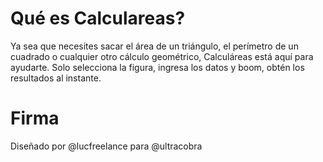 # Qué es Calculareas?

Ya sea que necesites sacar el área de un triángulo, el perímetro de un cuadrado o cualquier otro cálculo geométrico, Calculáreas está aquí para ayudarte. Solo selecciona la figura, ingresa los datos y boom, obtén los resultados al instante.

# Firma

Diseñado por @lucfreelance para @ultracobra